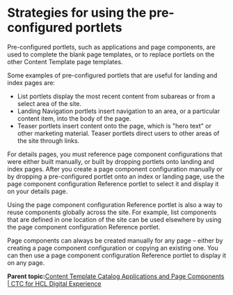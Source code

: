 # Strategies for using the pre-configured portlets 

Pre-configured portlets, such as applications and page components, are used to complete the blank page templates, or to replace portlets on the other Content Template page templates.

Some examples of pre-configured portlets that are useful for landing and index pages are:

-   List portlets display the most recent content from subareas or from a select area of the site.
-   Landing Navigation portlets insert navigation to an area, or a particular content item, into the body of the page.
-   Teaser portlets insert content onto the page, which is "hero text" or other marketing material. Teaser portlets direct users to other areas of the site through links.

For details pages, you must reference page component configurations that were either built manually, or built by dropping portlets onto landing and index pages. After you create a page component configuration manually or by dropping a pre-configured portlet onto an index or landing page, use the page component configuration Reference portlet to select it and display it on your details page.

Using the page component configuration Reference portlet is also a way to reuse components globally across the site. For example, list components that are defined in one location of the site can be used elsewhere by using the page component configuration Reference portlet.

Page components can always be created manually for any page – either by creating a page component configuration or copying an existing one. You can then use a page component configuration Reference portlet to display it on any page.

**Parent topic:**[Content Template Catalog Applications and Page Components \| CTC for HCL Digital Experience](../ctc/ctc_arch_portpal.md)


